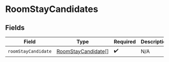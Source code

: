 # RoomStayCandidates


## Fields

| Field                                                           | Type                                                            | Required                                                        | Description                                                     |
| --------------------------------------------------------------- | --------------------------------------------------------------- | --------------------------------------------------------------- | --------------------------------------------------------------- |
| `roomStayCandidate`                                             | [RoomStayCandidate](../../models/shared/roomstaycandidate.md)[] | :heavy_check_mark:                                              | N/A                                                             |